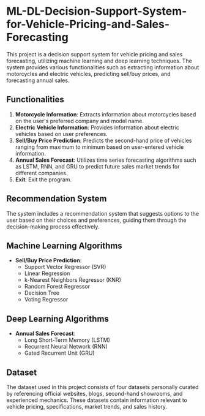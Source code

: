 # ML-DL-Decision-Support-System-for-Vehicle-Pricing-and-Sales-Forecasting

This project is a decision support system for vehicle pricing and sales forecasting, utilizing machine learning and deep learning techniques. The system provides various functionalities such as extracting information about motorcycles and electric vehicles, predicting sell/buy prices, and forecasting annual sales.

## Functionalities

1. **Motorcycle Information**: Extracts information about motorcycles based on the user's preferred company and model name.
2. **Electric Vehicle Information**: Provides information about electric vehicles based on user preferences.
3. **Sell/Buy Price Prediction**: Predicts the second-hand price of vehicles ranging from maximum to minimum based on user-entered vehicle information.
4. **Annual Sales Forecast**: Utilizes time series forecasting algorithms such as LSTM, RNN, and GRU to predict future sales market trends for different companies.
5. **Exit**: Exit the program.

## Recommendation System

The system includes a recommendation system that suggests options to the user based on their choices and preferences, guiding them through the decision-making process effectively.

## Machine Learning Algorithms

- **Sell/Buy Price Prediction**:
  - Support Vector Regressor (SVR)
  - Linear Regression
  - k-Nearest Neighbors Regressor (KNR)
  - Random Forest Regressor
  - Decision Tree
  - Voting Regressor

## Deep Learning Algorithms

- **Annual Sales Forecast**:
  - Long Short-Term Memory (LSTM)
  - Recurrent Neural Network (RNN)
  - Gated Recurrent Unit (GRU)

## Dataset

The dataset used in this project consists of four datasets personally curated by referencing official websites, blogs, second-hand showrooms, and experienced mechanics. These datasets contain information relevant to vehicle pricing, specifications, market trends, and sales history.
